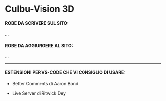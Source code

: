 # Culbu-Vision 3D

#### ROBE DA SCRIVERE SUL SITO:

...

#### ROBE DA AGGIUNGERE AL SITO:

...

---
#### ESTENSIONI PER VS-CODE CHE VI CONSIGLIO DI USARE:

- Better Comments di Aaron Bond

- Live Server di Ritwick Dey
